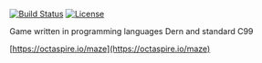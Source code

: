 [![Build Status](https://travis-ci.org/octaspire/maze.svg?branch=master)](https://travis-ci.org/octaspire/maze) [![License](https://img.shields.io/badge/License-Apache%202.0-blue.svg)](https://choosealicense.com/licenses/apache-2.0/)


Game written in programming languages Dern and standard C99

[https://octaspire.io/maze](https://octaspire.io/maze)

